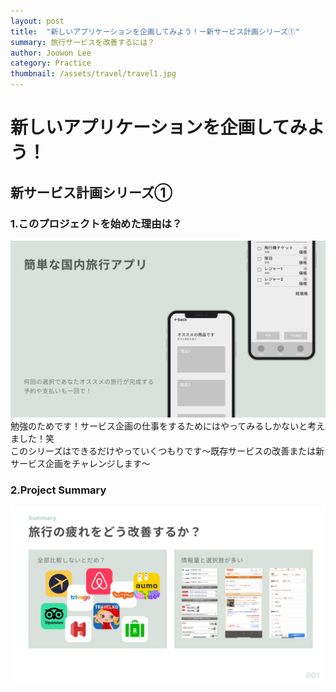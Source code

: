 ```yaml
---
layout: post
title:  "新しいアプリケーションを企画してみよう！ー新サービス計画シリーズ①"
summary: 旅行サービスを改善するには？
author: Joowon Lee
category: Practice
thumbnail: /assets/travel/travel1.jpg
---
```

# 新しいアプリケーションを企画してみよう！

## 新サービス計画シリーズ①

### 1.このプロジェクトを始めた理由は？
![travel1](/assets/travel/travel1.jpg) 
勉強のためです！サービス企画の仕事をするためにはやってみるしかないと考えました！笑   
このシリーズはできるだけやっていくつもりです〜既存サービスの改善または新サービス企画をチャレンジします〜

### 2.Project Summary
![travel2](/assets/travel/travel2.jpg) 
